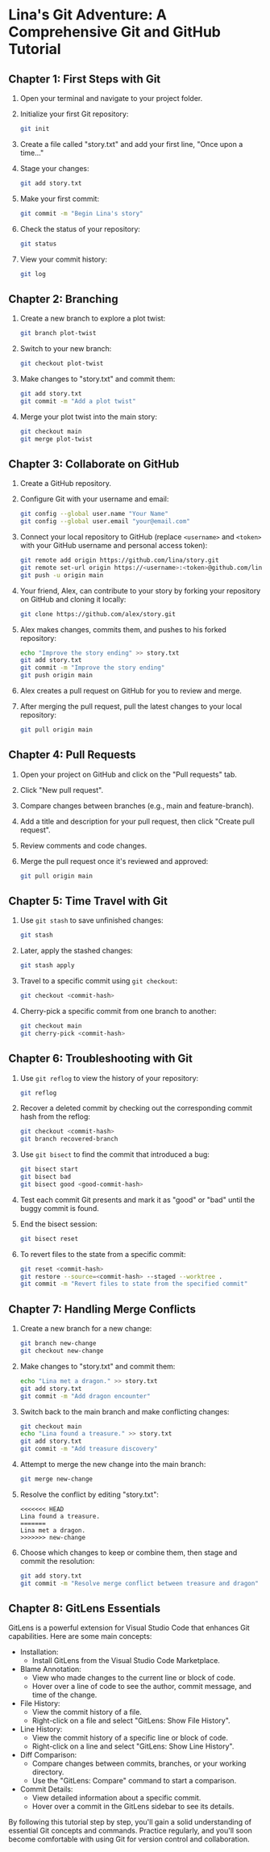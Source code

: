 # Lina's Git Adventure: A Comprehensive Git and GitHub Tutorial

## Chapter 1: First Steps with Git

1. Open your terminal and navigate to your project folder.

2. Initialize your first Git repository:

   ```bash
   git init
   ```

3. Create a file called "story.txt" and add your first line, "Once upon a time..."

4. Stage your changes:

   ```bash
   git add story.txt
   ```

5. Make your first commit:

   ```bash
   git commit -m "Begin Lina's story"
   ```

6. Check the status of your repository:

   ```bash
   git status
   ```

7. View your commit history:

   ```bash
   git log
   ```

## Chapter 2: Branching

1. Create a new branch to explore a plot twist:

   ```bash
   git branch plot-twist
   ```

2. Switch to your new branch:

   ```bash
   git checkout plot-twist
   ```

3. Make changes to "story.txt" and commit them:

   ```bash
   git add story.txt
   git commit -m "Add a plot twist"
   ```

4. Merge your plot twist into the main story:

   ```bash
   git checkout main
   git merge plot-twist
   ```

## Chapter 3: Collaborate on GitHub

1. Create a GitHub repository.

2. Configure Git with your username and email:

   ```bash
   git config --global user.name "Your Name"
   git config --global user.email "your@email.com"
   ```

3. Connect your local repository to GitHub (replace `<username>` and `<token>` with your GitHub username and personal access token):

   ```bash
   git remote add origin https://github.com/lina/story.git
   git remote set-url origin https://<username>:<token>@github.com/lina/story.git
   git push -u origin main
   ```

4. Your friend, Alex, can contribute to your story by forking your repository on GitHub and cloning it locally:

   ```bash
   git clone https://github.com/alex/story.git
   ```

5. Alex makes changes, commits them, and pushes to his forked repository:

   ```bash
   echo "Improve the story ending" >> story.txt
   git add story.txt
   git commit -m "Improve the story ending"
   git push origin main
   ```

6. Alex creates a pull request on GitHub for you to review and merge.

7. After merging the pull request, pull the latest changes to your local repository:

   ```bash
   git pull origin main
   ```

## Chapter 4: Pull Requests

1. Open your project on GitHub and click on the "Pull requests" tab.

2. Click "New pull request".

3. Compare changes between branches (e.g., main and feature-branch).

4. Add a title and description for your pull request, then click "Create pull request".

5. Review comments and code changes.

6. Merge the pull request once it's reviewed and approved:

   ```bash
   git pull origin main
   ```

## Chapter 5: Time Travel with Git

1. Use `git stash` to save unfinished changes:

   ```bash
   git stash
   ```

2. Later, apply the stashed changes:

   ```bash
   git stash apply
   ```

3. Travel to a specific commit using `git checkout`:

   ```bash
   git checkout <commit-hash>
   ```

4. Cherry-pick a specific commit from one branch to another:

   ```bash
   git checkout main
   git cherry-pick <commit-hash>
   ```

## Chapter 6: Troubleshooting with Git

1. Use `git reflog` to view the history of your repository:

   ```bash
   git reflog
   ```

2. Recover a deleted commit by checking out the corresponding commit hash from the reflog:

   ```bash
   git checkout <commit-hash>
   git branch recovered-branch
   ```

3. Use `git bisect` to find the commit that introduced a bug:

   ```bash
   git bisect start
   git bisect bad
   git bisect good <good-commit-hash>
   ```

4. Test each commit Git presents and mark it as "good" or "bad" until the buggy commit is found.

5. End the bisect session:

   ```bash
   git bisect reset
   ```

6. To revert files to the state from a specific commit:

   ```bash
   git reset <commit-hash>
   git restore --source=<commit-hash> --staged --worktree .
   git commit -m "Revert files to state from the specified commit"
   ```

## Chapter 7: Handling Merge Conflicts

1. Create a new branch for a new change:

   ```bash
   git branch new-change
   git checkout new-change
   ```

2. Make changes to "story.txt" and commit them:

   ```bash
   echo "Lina met a dragon." >> story.txt
   git add story.txt
   git commit -m "Add dragon encounter"
   ```

3. Switch back to the main branch and make conflicting changes:

   ```bash
   git checkout main
   echo "Lina found a treasure." >> story.txt
   git add story.txt
   git commit -m "Add treasure discovery"
   ```

4. Attempt to merge the new change into the main branch:

   ```bash
   git merge new-change
   ```

5. Resolve the conflict by editing "story.txt":

   ```plaintext
   <<<<<<< HEAD
   Lina found a treasure.
   =======
   Lina met a dragon.
   >>>>>>> new-change
   ```

6. Choose which changes to keep or combine them, then stage and commit the resolution:

   ```bash
   git add story.txt
   git commit -m "Resolve merge conflict between treasure and dragon"
   ```

## Chapter 8: GitLens Essentials

GitLens is a powerful extension for Visual Studio Code that enhances Git capabilities. Here are some main concepts:

- Installation:
  - Install GitLens from the Visual Studio Code Marketplace.
- Blame Annotation:
  - View who made changes to the current line or block of code.
  - Hover over a line of code to see the author, commit message, and time of the change.
- File History:
  - View the commit history of a file.
  - Right-click on a file and select "GitLens: Show File History".
- Line History:
  - View the commit history of a specific line or block of code.
  - Right-click on a line and select "GitLens: Show Line History".
- Diff Comparison:
  - Compare changes between commits, branches, or your working directory.
  - Use the "GitLens: Compare" command to start a comparison.
- Commit Details:
  - View detailed information about a specific commit.
  - Hover over a commit in the GitLens sidebar to see its details.

By following this tutorial step by step, you'll gain a solid understanding of essential Git concepts and commands. Practice regularly, and you'll soon become comfortable with using Git for version control and collaboration.
